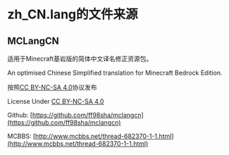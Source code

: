 # zh_CN.lang的文件来源
## MCLangCN

适用于Minecraft基岩版的简体中文译名修正资源包。

An optimised Chinese Simplified translation for Minecraft Bedrock Edition.

按照[CC BY-NC-SA 4.0](https://creativecommons.org/licenses/by-nc-sa/4.0/deed.zh-Hans)协议发布

License Under [CC BY-NC-SA 4.0](https://creativecommons.org/licenses/by-nc-sa/4.0/deed)

Github: [https://github.com/ff98sha/mclangcn](https://github.com/ff98sha/mclangcn)

MCBBS: [http://www.mcbbs.net/thread-682370-1-1.html](http://www.mcbbs.net/thread-682370-1-1.html)
